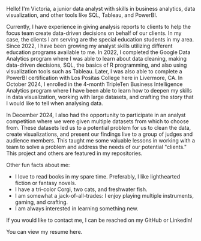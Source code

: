 Hello! I'm Victoria, a junior data analyst with skills in business analytics, data visualization, and other tools like SQL, Tableau, and PowerBI. 

Currently, I have experience in giving analysis reports to clients to help the focus team create data-driven decisions on behalf of our clients. In my case, the clients I am serving are the special education students in my area. Since 2022, I have been growing my analyst skills utilizing different education programs available to me. In 2022, I completed the Google Data Analytics program where I was able to learn about data cleaning, making data-driven decisions, SQL, the basics of R programming, and also using visualization tools such as Tableau. Later, I was also able to complete a PowerBI certification with Los Positas College here in Livermore, CA. In October 2024, I enrolled in the 4-month TripleTen Business Intelligence Analytics program where I have been able to learn how to deepen my skills in data visualization, working with large datasets, and crafting the story that I would like to tell when analysing data. 

In December 2024, I also had the opportunity to participate in an analyst competition where we were given multiple datasets from which to choose from. These datasets led us to a potential problem for us to clean the data, create visualizations, and present our findings live to a group of judges and audience members. This taught me some valuable lessons in working with a team to solve a problem and address the needs of our potential "clients." This project and others are featured in my repositories. 

Other fun facts about me:
- I love to read books in my spare time. Preferably, I like lighthearted fiction or fantasy novels.
- I have a tri-color Corgi, two cats, and freshwater fish.
- I am somewhat a jack-of-all-trades: I enjoy playing multiple instruments, gaming, and crafting.
- I am always interested in learning something new.

If you would like to contact me, I can be reached on my GitHub or LinkedIn!

You can view my resume here.
